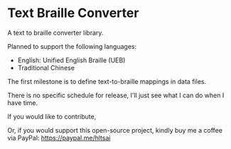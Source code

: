 # Text Braille Converter

A text to braille converter library.

Planned to support the following languages:

- English: Unified English Braille (UEB)
- Traditional Chinese

The first milestone is to define text-to-braille mappings in data files.

There is no specific schedule for release, I'll just see what I can do when I have time.

If you would like to contribute, 

Or, if you would support this open-source project, kindly buy me a coffee via PayPal: <https://paypal.me/hltsai>